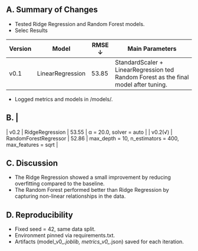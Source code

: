 ## A. Summary of Changes

- Tested Ridge Regression and Random Forest models.
- Selec Results

| Version  | Model                 | RMSE ↓ | Main Parameters                                         | 
| -------- | --------------------- | ------ | ------------------------------------------------------- | 
| v0.1     | LinearRegression      | 53.85  | StandardScaler + LinearRegression    ted Random Forest as the final model after tuning.  
- Logged metrics and models in /models/.  

## B.                   | 
| v0.2     | RidgeRegression       | 53.55  | α = 20.0, solver = auto                                 |
| v0.2(√)  | RandomForestRegressor | 52.86  | max_depth = 10, n_estimators = 400, max_features = sqrt |

## C. Discussion

- The Ridge Regression showed a small improvement by reducing overfitting compared to the baseline.  
- The Random Forest performed better than Ridge Regression by capturing non-linear relationships in the data.  
  
## D. Reproducibility

- Fixed seed = 42, same data split.  
- Environment pinned via requirements.txt.  
- Artifacts (model_v0_*.joblib, metrics_v0_*.json) saved for each iteration.  
